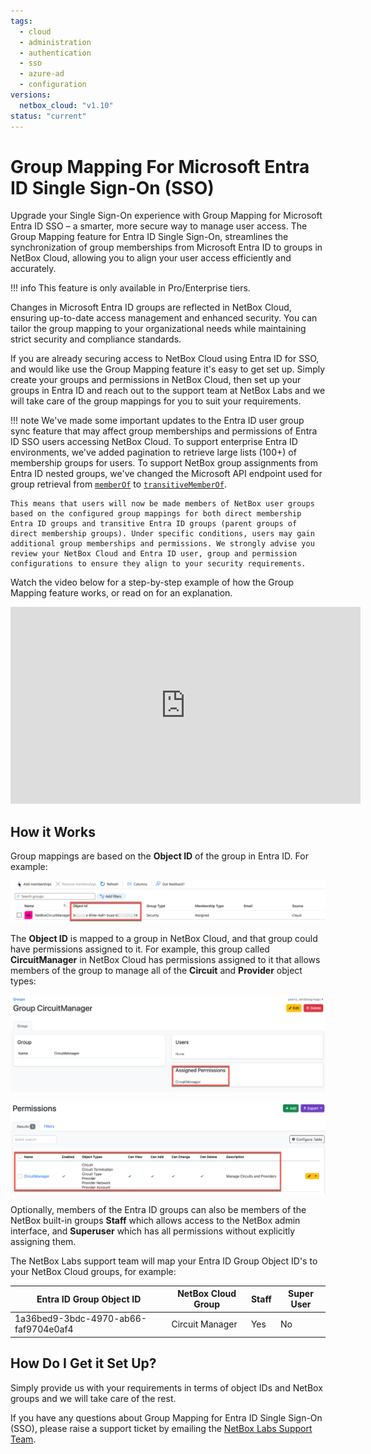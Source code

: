 ```yaml
---
tags:
  - cloud
  - administration
  - authentication
  - sso
  - azure-ad
  - configuration
versions:
  netbox_cloud: "v1.10"
status: "current"
---
```


# Group Mapping For Microsoft Entra ID Single Sign-On (SSO)

Upgrade your Single Sign-On experience with Group Mapping for Microsoft Entra ID SSO – a smarter, more secure way to manage user access. The Group Mapping feature for Entra ID Single Sign-On, streamlines the synchronization of group memberships from Microsoft Entra ID to groups in NetBox Cloud, allowing you to align your user access efficiently and accurately. 

!!! info
    This feature is only available in Pro/Enterprise tiers.

Changes in Microsoft Entra ID groups are reflected in NetBox Cloud, ensuring up-to-date access management and enhanced security. You can tailor the group mapping to your organizational needs while maintaining strict security and compliance standards.

If you are already securing access to NetBox Cloud using Entra ID for SSO, and would like use the Group Mapping feature it's easy to get set up. Simply create your groups and permissions in NetBox Cloud, then set up your groups in Entra ID and reach out to the support team at NetBox Labs and we will take care of the group mappings for you to suit your requirements. 

!!! note
    We've made some important updates to the Entra ID user group sync feature that may affect group memberships and permissions of Entra ID SSO users accessing NetBox Cloud. To support enterprise Entra ID environments, we've added pagination to retrieve large lists (100+) of membership groups for users. To support NetBox group assignments from Entra ID nested groups, we've changed the Microsoft API endpoint used for group retrieval from [`memberOf`](https://learn.microsoft.com/en-us/graph/api/user-list-memberof) to [`transitiveMemberOf`](https://learn.microsoft.com/en-us/graph/api/user-list-transitivememberof). 
    
    This means that users will now be made members of NetBox user groups based on the configured group mappings for both direct membership Entra ID groups and transitive Entra ID groups (parent groups of direct membership groups). Under specific conditions, users may gain additional group memberships and permissions. We strongly advise you review your NetBox Cloud and Entra ID user, group and permission configurations to ensure they align to your security requirements.

Watch the video below for a step-by-step example of how the Group Mapping feature works, or read on for an explanation. 

<iframe width="560" height="315" src="https://www.youtube.com/embed/Vg0xpWJiKAs?si=0UElAwKzWIrKzgHH" title="YouTube video player" frameborder="0" allow="accelerometer; autoplay; clipboard-write; encrypted-media; gyroscope; picture-in-picture; web-share" allowfullscreen></iframe>

## How it Works

Group mappings are based on the **Object ID** of the group in Entra ID. For example: 

![Entra ID Group Object ID](../images/azure-sso/azure_group_sync_1.png)

The **Object ID** is mapped to a group in NetBox Cloud, and that group could have permissions assigned to it. For example, this group called **CircuitManager** in NetBox Cloud has permissions assigned to it that allows members of the group to manage all of the **Circuit** and  **Provider** object types: 

![NetBox Group Configuration](../images/azure-sso/azure_group_sync_2.png)

![NetBox Group Permissions](../images/azure-sso/azure_group_sync_3.png)

Optionally, members of the Entra ID groups can also be members of the NetBox built-in groups **Staff** which allows access to the NetBox admin interface, and **Superuser** which has all permissions without explicitly assigning them.

The NetBox Labs support team will map your Entra ID Group Object ID's to your NetBox Cloud groups, for example: 

| Entra ID Group Object ID | NetBox Cloud Group | Staff | Super User |
| -------- | ------- |-------- | ------- |
| 1a36bed9-3bdc-4970-ab66-faf9704e0af4 | Circuit Manager | Yes | No | 

## How Do I Get it Set Up?
Simply provide us with your requirements in terms of object IDs and NetBox groups and we will take care of the rest. 

If you have any questions about Group Mapping for Entra ID Single Sign-On (SSO), please raise a support ticket by emailing the [NetBox Labs Support Team](mailto:support@netboxlabs.com).
